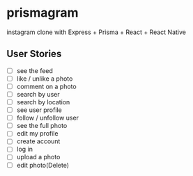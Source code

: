 # prismagram
instagram clone with Express + Prisma + React + React Native

## User Stories 
- [ ] see the feed 
- [ ] like / unlike a photo
- [ ] comment on a photo
- [ ] search by user
- [ ] search by location 
- [ ] see user profile
- [ ] follow / unfollow user
- [ ] see the full photo
- [ ] edit my profile
- [ ] create account
- [ ] log in 
- [ ] upload a photo
- [ ] edit photo(Delete)
